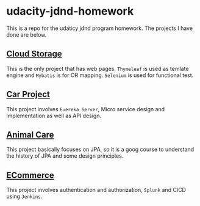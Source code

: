 # udacity-jdnd-homework

This is a repo for the udaticy jdnd program homework. The projects I have done are below.

## [Cloud Storage](project01-cloudstorage)
This is the only project that has web pages. `Thymeleaf` is used as temlate engine and `Mybatis` is for OR mapping. `Selenium` is used for functional test.

## [Car Project](project02-carproject)
This project involves `Euereka Server`, Micro service design and implementation as well as API design. 

## [Animal Care](project03-animalcare)
This project basically focuses on JPA, so it is a goog course to understand the history of JPA and some design principles.

## [ECommerce](project04-ecommerce)
This project involves authentication and authorization, `Splunk` and CICD using `Jenkins`. 